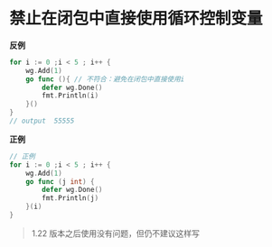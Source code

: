 # 禁止在闭包中直接使用循环控制变量

**反例**

```go
for i := 0 ;i < 5 ; i++ {
    wg.Add(1)
    go func (){ // 不符合：避免在闭包中直接使用i
        defer wg.Done()
        fmt.Println(i)
    }()
}
// output  55555
```

**正例**

```go
// 正例
for i := 0 ;i < 5 ; i++ {
    wg.Add(1)
    go func (j int) {
        defer wg.Done()
        fmt.Println(j)
    }(i)
}
```

> 1.22 版本之后使用没有问题，但仍不建议这样写
